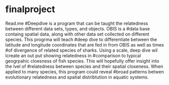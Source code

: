 # finalproject
Read.me
#Deepdive is a program that can be taught the relatedness between different data sets, types, and objects. OBIS is a #data base containg spatial data, along with other data set collected on different species. This progrma will teach #deep dive to differentiate between the latitude and longitude coordinates that are fed in from OBIS as well as times #of divergence of related species of sharks. Using a scale, deep dive wil lcreate an out put showing relatedness in #comparison to typical geogrpahic cloesness of fish species. This will hopefully offer insight into the lvel of #relatedness between species and their spatial closeness. When applied to many species, this program could reveal #broad patterns betwen evolutionary relatedness and spatial distribtution in aquatic systems. 
